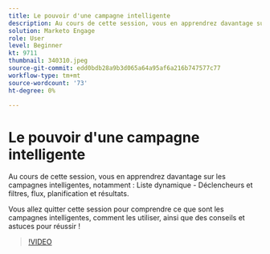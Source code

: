 ```yaml
---
title: Le pouvoir d'une campagne intelligente
description: Au cours de cette session, vous en apprendrez davantage sur les campagnes intelligentes, notamment - Liste dynamique - Déclencheurs et filtres, Flux, Planification et Résultats.
solution: Marketo Engage
role: User
level: Beginner
kt: 9711
thumbnail: 340310.jpeg
source-git-commit: edd0bdb28a9b3d065a64a95af6a216b747577c77
workflow-type: tm+mt
source-wordcount: '73'
ht-degree: 0%

---
```


# Le pouvoir d&#39;une campagne intelligente

Au cours de cette session, vous en apprendrez davantage sur les campagnes intelligentes, notamment : Liste dynamique - Déclencheurs et filtres, flux, planification et résultats.

Vous allez quitter cette session pour comprendre ce que sont les campagnes intelligentes, comment les utiliser, ainsi que des conseils et astuces pour réussir !

>[!VIDEO](https://video.tv.adobe.com/v/340310/?quality=12&learn=on)
